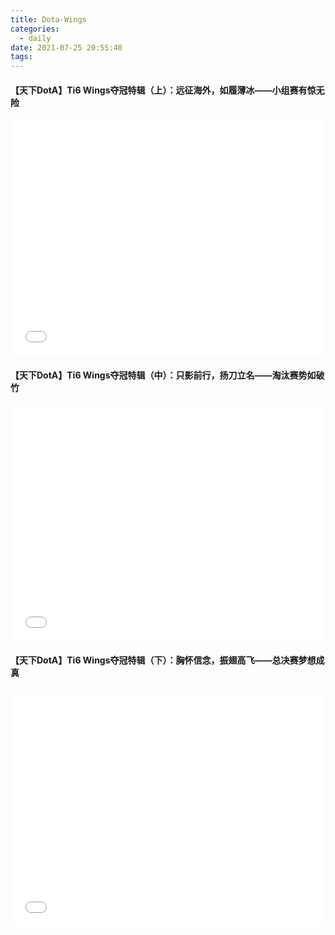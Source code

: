 ```yaml
---
title: Dota-Wings
categories:
  - daily
date: 2021-07-25 20:55:40
tags:
---
```



#### 【天下DotA】Ti6 Wings夺冠特辑（上）：远征海外，如履薄冰——小组赛有惊无险

<div style="position: relative; width: 100%; height: 0; padding-bottom: 75%;">
  <iframe src="//player.bilibili.com/player.html?aid=6087630&bvid=BV1ss41167pe&cid=9883364&page=1" scrolling="no" border="0" frameborder="no" framespacing="0" allowfullscreen="true" style="position: absolute; width: 100%; height: 100%; left: 0; top: 0;" > </iframe>
    <!-- style="position: absolute; width: 100%; height: 100%; left: 0; top: 0;" -->
</div>


#### 【天下DotA】Ti6 Wings夺冠特辑（中）：只影前行，扬刀立名——淘汰赛势如破竹
<div style="position: relative; width: 100%; height: 0; padding-bottom: 75%;">
  <iframe src="//player.bilibili.com/player.html?aid=6244868&bvid=BV1Gs411r7cR&cid=10144583&page=1" scrolling="no" border="0" frameborder="no" framespacing="0" allowfullscreen="true" style="position: absolute; width: 100%; height: 100%; left: 0; top: 0;" > </iframe>
</div>


#### 【天下DotA】Ti6 Wings夺冠特辑（下）：胸怀信念，振翅高飞——总决赛梦想成真
<div style="position: relative; width: 100%; height: 0; padding-bottom: 75%;">
  <iframe src="//player.bilibili.com/player.html?aid=6491934&bvid=BV13s411b7J3&cid=10558977&page=1" scrolling="no" border="0" frameborder="no" framespacing="0" allowfullscreen="true" style="position: absolute; width: 100%; height: 100%; left: 0; top: 0;" > </iframe>
</div>
